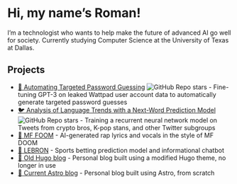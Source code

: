 # Hi, my name’s Roman!

I’m a technologist who wants to help make the future of advanced AI go well for society. Currently studying Computer Science at the University of Texas at Dallas.

## Projects

- [🔑 Automating Targeted Password Guessing](https://github.com/ACM-Research/targeted-password-guesses) ![GitHub Repo stars](https://img.shields.io/github/stars/ACM-Research/targeted-password-guesses?style=social) - Fine-tuning GPT-3 on leaked Wattpad user account data to automatically generate targeted password guesses
- [🐦 Analysis of Language Trends with a Next-Word Prediction Model](https://github.com/ACM-Research/language-trends-mobile-keyboard) ![GitHub Repo stars](https://img.shields.io/github/stars/ACM-Research/language-trends-mobile-keyboard?style=social) - Training a recurrent neural network model on Tweets from crypto bros, K-pop stans, and other Twitter subgroups
- [🎤 MF FOOM](https://github.com/RomanHauksson/mf-foom) - AI-generated rap lyrics and vocals in the style of MF DOOM
- [🏀 LEBRON](https://github.com/RomanHauksson/lebron) - Sports betting prediction model and informational chatbot 
- [🦫 Old Hugo blog](https://github.com/RomanHauksson/old-hugo-blog) - Personal blog built using a modified Hugo theme, no longer in use
- [🚀 Current Astro blog](https://github.com/RomanHauksson/astro-blog) - Personal blog built using Astro, from scratch
